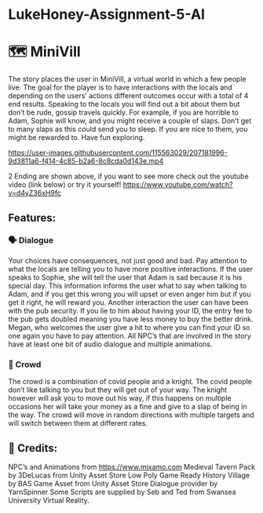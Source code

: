 # LukeHoney-Assignment-5-AI

# :world_map: MiniVill

The story places the user in MiniVill, a virtual world in which a few people live. The goal for the player is to have interactions with the locals and depending on the users’ actions different outcomes occur with a total of 4 end results. Speaking to the locals you will find out a bit about them but don’t be rude, gossip travels quickly. For example, if you are horrible to Adam, Sophie will know, and you might receive a couple of slaps. Don’t get to many slaps as this could send you to sleep. If you are nice to them, you might be rewarded to. Have fun exploring.


https://user-images.githubusercontent.com/115563029/207181996-9d3811a6-f414-4c85-b2a6-8c8cda0d143e.mp4

2 Ending are shown above, if you want to see more check out the youtube video (link below) or try it yourself!
https://www.youtube.com/watch?v=d4yZ36xH9fc


##  Features:
### :speaking_head: Dialogue

Your choices have consequences, not just good and bad. Pay attention to what the locals are telling you to have more positive interactions. If the user speaks to Sophie, she will tell the user that Adam is sad because it is his special day. This information informs the user what to say when talking to Adam, and if you get this wrong you will upset or even anger him but if you get it right, he will reward you. Another interaction the user can have been with the pub security. If you lie to him about having your ID, the entry fee to the pub gets doubled meaning you have less money to buy the better drink. Megan, who welcomes the user give a hit to where you can find your ID so one again you have to pay attention. All NPC’s that are involved in the story have at least one bit of audio dialogue and multiple animations.

### :couple: Crowd

The crowd is a combination of covid people and a knight. The covid people don’t like talking to you but they will get out of your way. The knight however will ask you to move out his way, if this happens on multiple occasions her will take your money as a fine and give to a slap of being in the way. The crowd will move in random directions with multiple targets and will switch between them at different rates.

## :microphone: Credits:

NPC’s and Animations from https://www.mixamo.com 
Medieval Tavern Pack by 3DeLucas from Unity Asset Store
Low Poly Game Ready History Village by BAS Game Asset from Unity Asset Store 
Dialogue provider by YarnSpinner
Some Scripts are supplied by Seb and Ted from Swansea University Virtual Reality.
